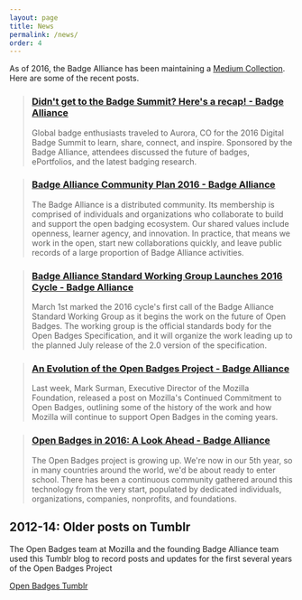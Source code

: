 ```yaml
---
layout: page
title: News
permalink: /news/
order: 4
---
```

As of 2016, the Badge Alliance has been maintaining a <a href="http://medium.com/badge-alliance">Medium Collection</a>. Here are some of the recent posts. 

<blockquote><h3 class="title title-secondary"><a href="https://medium.com/badge-alliance/didnt-get-to-the-badge-summit-here-s-a-recap-5f3db7208f60">Didn't get to the Badge Summit? Here's a recap! - Badge Alliance</a></h3><p>Global badge enthusiasts traveled to Aurora, CO for the 2016 Digital Badge Summit to learn, share, connect, and inspire. Sponsored by the Badge Alliance, attendees discussed the future of badges, ePortfolios, and the latest badging research.</p></blockquote>

<blockquote><h3 class="title title-secondary"><a href="https://medium.com/badge-alliance/badge-alliance-community-plan-2016-c2003bb6b69d">Badge Alliance Community Plan 2016 - Badge Alliance</a></h3><p>The Badge Alliance is a distributed community. Its membership is comprised of individuals and organizations who collaborate to build and support the open badging ecosystem. Our shared values include openness, learner agency, and innovation. In practice, that means we work in the open, start new collaborations quickly, and leave public records of a large proportion of Badge Alliance activities.</p></blockquote>

<blockquote><h3 class="title title-secondary"><a href="https://medium.com/badge-alliance/badge-alliance-standard-working-group-launches-2016-cycle-9b2fb3e0fae9#.hiwxy95xy">Badge Alliance Standard Working Group Launches 2016 Cycle - Badge Alliance</a></h3><p>March 1st marked the 2016 cycle's first call of the Badge Alliance Standard Working Group as it begins the work on the future of Open Badges. The working group is the official standards body for the Open Badges Specification, and it will organize the work leading up to the planned July release of the 2.0 version of the specification.</p></blockquote>

<blockquote><h3 class="title title-secondary"><a href="https://medium.com/badge-alliance/an-evolution-of-open-badges-9025b7a95cd1#.mxfsohqgv">An Evolution of the Open Badges Project - Badge Alliance</a></h3><p>Last week, Mark Surman, Executive Director of the Mozilla Foundation, released a post on Mozilla's Continued Commitment to Open Badges, outlining some of the history of the work and how Mozilla will continue to support Open Badges in the coming years.</p></blockquote>

<blockquote><h3 class="title title-secondary"><a href="https://medium.com/badge-alliance/open-badges-in-2016-a-look-ahead-3cfe5c3c9878#.o99mumjmt">Open Badges in 2016: A Look Ahead - Badge Alliance</a></h3><p>The Open Badges project is growing up. We're now in our 5th year, so in many countries around the world, we'd be about ready to enter school. There has been a continuous community gathered around this technology from the very start, populated by dedicated individuals, organizations, companies, nonprofits, and foundations.</p></blockquote>

<h2 class="title title-content">2012-14: Older posts on Tumblr</h2>
The Open Badges team at Mozilla and the founding Badge Alliance team used this Tumblr blog to record posts and updates for the first several years of the Open Badges Project

<a href="http://openbadges.tumblr.com/" class="button">Open Badges Tumblr</a>






